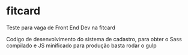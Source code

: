 # fitcard
Teste para vaga de Front End Dev na fitcard

Codigo de desenvolvimento do sistema de cadastro, para obter o Sass compilado e JS minificado para produção basta rodar o gulp
